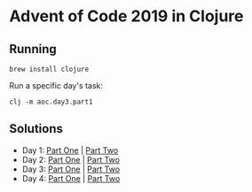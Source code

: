 # Advent of Code 2019 in Clojure

## Running

`brew install clojure`

Run a specific day's task:

`clj -m aoc.day3.part1`

## Solutions

- Day 1: [Part One](src/aoc/day1/part1.clj) | [Part Two](src/aoc/day1/part2.clj)
- Day 2: [Part One](src/aoc/day2/part1.clj) | [Part Two](src/aoc/day2/part2.clj)
- Day 3: [Part One](src/aoc/day3/part1.clj) | [Part Two](src/aoc/day3/part2.clj)
- Day 4: [Part One](src/aoc/day4/part1.clj) | [Part Two](src/aoc/day4/part2.clj)
